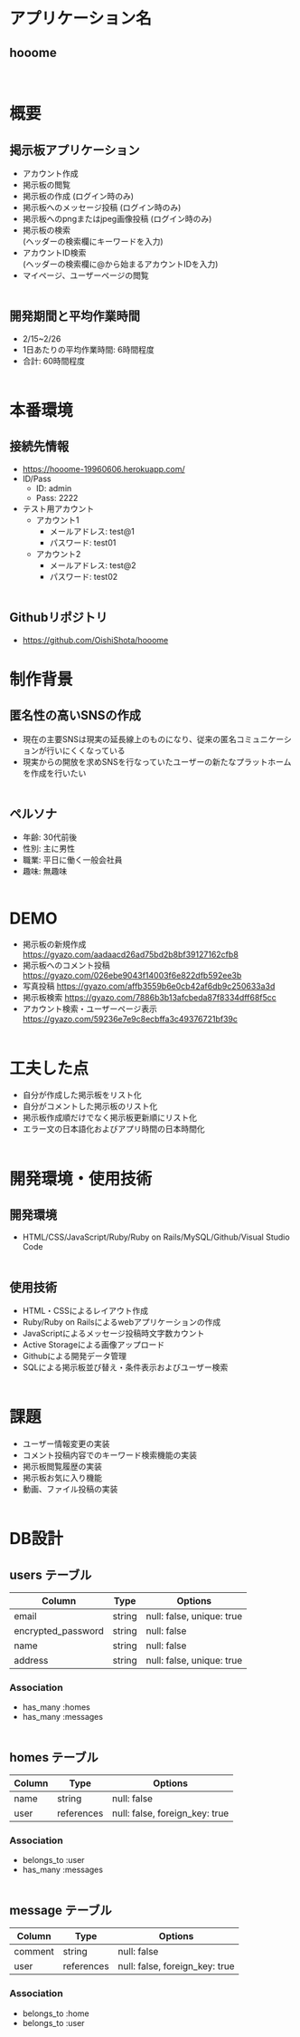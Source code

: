 # アプリケーション名
## hooome
<br>

# 概要
## 掲示板アプリケーション
- アカウント作成
- 掲示板の閲覧
- 掲示板の作成 (ログイン時のみ)
- 掲示板へのメッセージ投稿 (ログイン時のみ)
- 掲示板へのpngまたはjpeg画像投稿 (ログイン時のみ)
- 掲示板の検索 <br>
  (ヘッダーの検索欄にキーワードを入力)
- アカウントID検索 <br>
  (ヘッダーの検索欄に@から始まるアカウントIDを入力)
- マイページ、ユーザーページの閲覧
<br><br>

## 開発期間と平均作業時間
- 2/15~2/26
- 1日あたりの平均作業時間: 6時間程度
- 合計: 60時間程度
<br><br>

# 本番環境
## 接続先情報
- https://hooome-19960606.herokuapp.com/
- ID/Pass
  - ID: admin
  - Pass: 2222
- テスト用アカウント
  - アカウント1
    - メールアドレス: test@1
    - パスワード: test01
  - アカウント2
    - メールアドレス: test@2
    - パスワード: test02
<br><br>

## Githubリポジトリ
- https://github.com/OishiShota/hooome

# 制作背景
## 匿名性の高いSNSの作成
- 現在の主要SNSは現実の延長線上のものになり、従来の匿名コミュニケーションが行いにくくなっている
- 現実からの開放を求めSNSを行なっていたユーザーの新たなプラットホームを作成を行いたい
<br><br>

## ペルソナ
- 年齢: 30代前後
- 性別: 主に男性
- 職業: 平日に働く一般会社員
- 趣味: 無趣味
<br><br>

# DEMO
- 掲示板の新規作成
  https://gyazo.com/aadaacd26ad75bd2b8bf39127162cfb8
- 掲示板へのコメント投稿
  https://gyazo.com/026ebe9043f14003f6e822dfb592ee3b
- 写真投稿
  https://gyazo.com/affb3559b6e0cb42af6db9c250633a3d
- 掲示板検索
  https://gyazo.com/7886b3b13afcbeda87f8334dff68f5cc
- アカウント検索・ユーザーページ表示
  https://gyazo.com/59236e7e9c8ecbffa3c49376721bf39c
<br><br>


# 工夫した点
- 自分が作成した掲示板をリスト化
- 自分がコメントした掲示板のリスト化
- 掲示板作成順だけでなく掲示板更新順にリスト化
- エラー文の日本語化およびアプリ時間の日本時間化
<br><br>

# 開発環境・使用技術
## 開発環境
- HTML/CSS/JavaScript/Ruby/Ruby on Rails/MySQL/Github/Visual Studio Code
<br><br>

## 使用技術
- HTML・CSSによるレイアウト作成
- Ruby/Ruby on Railsによるwebアプリケーションの作成
- JavaScriptによるメッセージ投稿時文字数カウント
- Active Storageによる画像アップロード
- Githubによる開発データ管理
- SQLによる掲示板並び替え・条件表示およびユーザー検索
<br><br>

# 課題
- ユーザー情報変更の実装
- コメント投稿内容でのキーワード検索機能の実装
- 掲示板閲覧履歴の実装
- 掲示板お気に入り機能
- 動画、ファイル投稿の実装
<br><br>

# DB設計
## users テーブル
| Column             | Type   | Options                   |
| ------------------ | ------ | ------------------------- |
| email              | string | null: false, unique: true |
| encrypted_password | string | null: false               |
| name               | string | null: false               |
| address            | string | null: false, unique: true |

### Association
- has_many :homes
- has_many :messages
<br><br>

## homes テーブル

| Column | Type       | Options                        |
| ------ | ---------- | ------------------------------ |
| name   | string     | null: false                    |
| user   | references | null: false, foreign_key: true |

### Association
- belongs_to :user
- has_many :messages
<br><br>

## message テーブル
| Column  | Type       | Options                        |
| ------- | ---------- | ------------------------------ |
| comment | string     | null: false                    |
| user    | references | null: false, foreign_key: true |

### Association
- belongs_to :home
- belongs_to :user